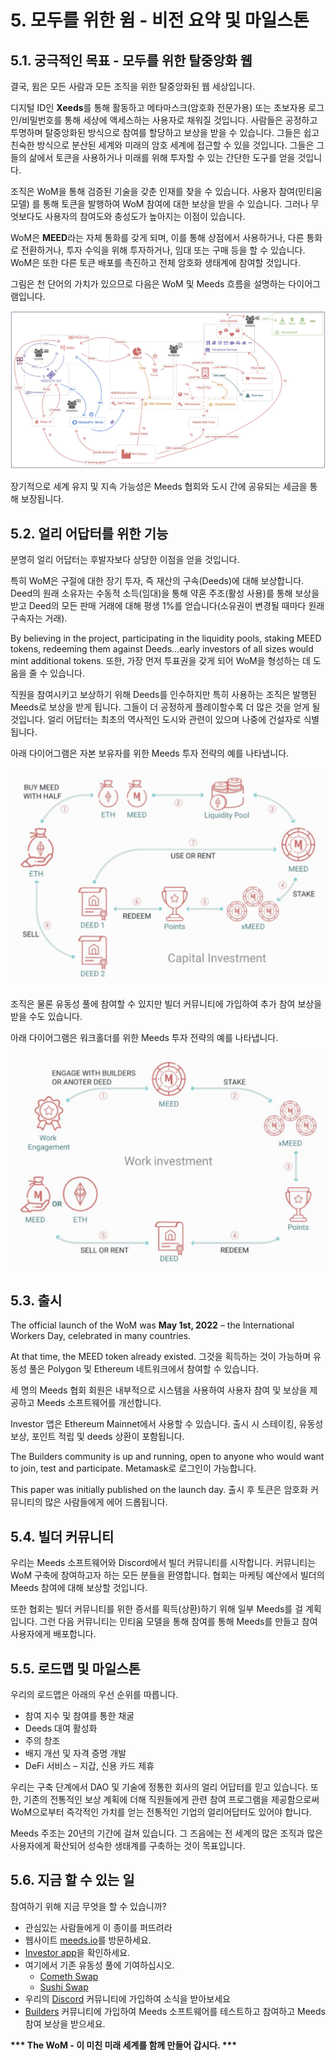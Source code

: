 # 5. 모두를 위한 윔 - 비전 요약 및 마일스톤

## 5.1. 궁극적인 목표 - 모두를 위한 탈중앙화 웹

결국, 윔은 모든 사람과 모든 조직을 위한 탈중앙화된 웹 세상입니다.

디지털 ID인 **Xeeds**를 통해 활동하고 메타마스크(암호화 전문가용) 또는 초보자용 로그인/비밀번호를 통해 세상에 액세스하는 사용자로 채워질 것입니다. 사람들은 공정하고 투명하며 탈중앙화된 방식으로 참여를 할당하고 보상을 받을 수 있습니다. 그들은 쉽고 친숙한 방식으로 분산된 세계와 미래의 암호 세계에 접근할 수 있을 것입니다. 그들은 그들의 삶에서 토큰을 사용하거나 미래를 위해 투자할 수 있는 간단한 도구를 얻을 것입니다.

조직은 WoM을 통해 검증된 기술을 갖춘 인재를 찾을 수 있습니다. 사용자 참여(민티움 모델) 를 통해 토큰을 발행하여 WoM 참여에 대한 보상을 받을 수 있습니다. 그러나 무엇보다도 사용자의 참여도와 충성도가 높아지는 이점이 있습니다.

WoM은 **MEED**라는 자체 통화를 갖게 되며, 이를 통해 상점에서 사용하거나, 다른 통화로 전환하거나, 투자 수익을 위해 투자하거나, 임대 또는 구매 등을 할 수 있습니다. WoM은 또한 다른 토큰 배포를 촉진하고 전체 암호화 생태계에 참여할 것입니다.

그림은 천 단어의 가치가 있으므로 다음은 WoM 및 Meeds 흐름을 설명하는 다이어그램입니다.

![WoM 및 Meeds 흐름](en/img/wom-flows.png)

장기적으로 세계 유지 및 지속 가능성은 Meeds 협회와 도시 간에 공유되는 세금을 통해 보장됩니다.

## 5.2. 얼리 어답터를 위한 기능

분명히 얼리 어답터는 후발자보다 상당한 이점을 얻을 것입니다.

특히 WoM은 구절에 대한 장기 투자, 즉 재산의 구속(Deeds)에 대해 보상합니다. Deed의 원래 소유자는 수동적 소득(임대)을 통해 약혼 주조(활성 사용)를 통해 보상을 받고 Deed의 모든 판매 거래에 대해 평생 1%를 얻습니다(소유권이 변경될 때마다 원래 구속자는 거래).

By believing in the project, participating in the liquidity pools, staking MEED tokens, redeeming them against Deeds...early investors of all sizes would mint additional tokens. 또한, 가장 먼저 투표권을 갖게 되어 WoM을 형성하는 데 도움을 줄 수 있습니다.

직원을 참여시키고 보상하기 위해 Deeds를 인수하지만 특히 사용하는 조직은 발행된 Meeds로 보상을 받게 됩니다. 그들이 더 공정하게 플레이할수록 더 많은 것을 얻게 될 것입니다. 얼리 어답터는 최초의 역사적인 도시와 관련이 있으며 나중에 건설자로 식별됩니다.

아래 다이어그램은 자본 보유자를 위한 Meeds 투자 전략의 예를 나타냅니다.

![자본 보유자를 위한 Meeds 투자 전략](en/img/invest-capital.png)

조직은 물론 유동성 풀에 참여할 수 있지만 빌더 커뮤니티에 가입하여 추가 참여 보상을 받을 수도 있습니다.

아래 다이어그램은 워크홀더를 위한 Meeds 투자 전략의 예를 나타냅니다.

![워크홀더를 위한 Meeds 투자 전략](en/img/invest-work.png)

## 5.3. 출시

The official launch of the WoM was **May 1st, 2022** – the International Workers Day, celebrated in many countries.

At that time, the MEED token already existed. 그것을 획득하는 것이 가능하며 유동성 풀은 Polygon 및 Ethereum 네트워크에서 참여할 수 있습니다.

세 명의 Meeds 협회 회원은 내부적으로 시스템을 사용하여 사용자 참여 및 보상을 제공하고 Meeds 소프트웨어를 개선합니다.

Investor 앱은 Ethereum Mainnet에서 사용할 수 있습니다. 출시 시 스테이킹, 유동성 보상, 포인트 적립 및 deeds 상환이 포함됩니다.

The Builders community is up and running, open to anyone who would want to join, test and participate. Metamask로 로그인이 가능합니다.

This paper was initially published on the launch day. 출시 후 토큰은 암호화 커뮤니티의 많은 사람들에게 에어 드롭됩니다.

## 5.4. 빌더 커뮤니티

우리는 Meeds 소프트웨어와 Discord에서 빌더 커뮤니티를 시작합니다. 커뮤니티는 WoM 구축에 참여하고자 하는 모든 분들을 환영합니다. 협회는 마케팅 예산에서 빌더의 Meeds 참여에 대해 보상할 것입니다.

또한 협회는 빌더 커뮤니티를 위한 증서를 획득(상환)하기 위해 일부 Meeds를 걸 계획입니다. 그런 다음 커뮤니티는 민티움 모델을 통해 참여를 통해 Meeds를 만들고 참여 사용자에게 배포합니다.

## 5.5. 로드맵 및 마일스톤

우리의 로드맵은 아래의 우선 순위를 따릅니다.

- 참여 지수 및 참여를 통한 채굴
- Deeds 대여 활성화
- 주의 창조
- 배지 개선 및 자격 증명 개발
- DeFi 서비스 – 지갑, 신용 카드 제휴

우리는 구축 단계에서 DAO 및 기술에 정통한 회사의 얼리 어답터를 믿고 있습니다. 또한, 기존의 전통적인 보상 계획에 더해 직원들에게 관련 참여 프로그램을 제공함으로써 WoM으로부터 즉각적인 가치를 얻는 전통적인 기업의 얼리어답터도 있어야 합니다.

Meeds 주조는 20년의 기간에 걸쳐 있습니다. 그 즈음에는 전 세계의 많은 조직과 많은 사용자에게 확산되어 성숙한 생태계를 구축하는 것이 목표입니다.

## 5.6. 지금 할 수 있는 일

참여하기 위해 지금 무엇을 할 수 있습니까?

- 관심있는 사람들에게 이 종이를 퍼뜨려라
- 웹사이트 [meeds.io](https://www.meeds.io/)를 방문하세요.
- [Investor app](https://meeds.io/investors)을 확인하세요.
- 여기에서 기존 유동성 풀에 기여하십시오.
  - [Cometh Swap](https://swap.cometh.io/)
  - [Sushi Swap](https://sushi.com)
- 우리의 [Discord](https://discord.com/invite/hAuADSq3) 커뮤니티에 가입하여 소식을 받아보세요
- [Builders](https://meeds.io/builders) 커뮤니티에 가입하여 Meeds 소프트웨어를 테스트하고 참여하고 Meeds 참여 보상을 받으세요.

**\*\*\* The WoM - 이 미친 미래 세계를 함께 만들어 갑시다. \*\*\***